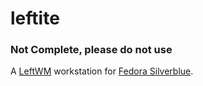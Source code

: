# leftite
### **Not Complete, please do not use**
A [LeftWM](https://github.com/leftwm/leftwm) workstation for [Fedora Silverblue](https://silverblue.fedoraproject.org).

<!--

-->

